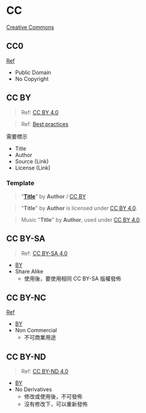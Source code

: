 # CC

[Creative Commons](https://creativecommons.org/about/cclicenses/)

## CC0

[Ref](https://creativecommons.org/publicdomain/zero/1.0/)

- Public Domain
- No Copyright

## CC BY

> Ref: [CC BY 4.0](https://creativecommons.org/licenses/by/4.0/)

> Ref: [Best practices](https://wiki.creativecommons.org/wiki/Best_practices_for_attribution)

需要標示

- Title
- Author
- Source (Link)
- License (Link)

### Template

> "[**Title**](#cc-by)" by **Author** / [CC BY](https://creativecommons.org/licenses/by/4.0)

> "**Title**" by **Author** is licensed under [CC BY 4.0](https://creativecommons.org/licenses/by/4.0).

> Music "**Title**" by **Author**, used under [CC BY 4.0](https://creativecommons.org/licenses/by/4.0).

## CC BY-SA

> Ref: [CC BY-SA 4.0](https://creativecommons.org/licenses/by-sa/4.0/)

- [BY](#cc-by)
- Share Alike
  - 使用後，要使用相同 CC BY-SA 版權發佈

## CC BY-NC

[Ref](https://creativecommons.org/licenses/by-nc/4.0/)

- [BY](#cc-by)
- Non Commercial
  - 不可商業用途

## CC BY-ND

> Ref: [CC BY-ND 4.0](https://creativecommons.org/licenses/by-nd/4.0/)

- [BY](#cc-by)
- No Derivatives
  - 修改或使用後，不可發佈
  - 沒有修改下，可以重新發佈
